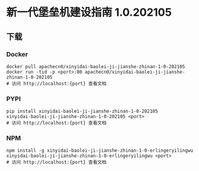 # 新一代堡垒机建设指南 1.0.202105

## 下载

### Docker

```
docker pull apachecn0/xinyidai-baolei-ji-jianshe-zhinan-1-0-202105
docker run -tid -p <port>:80 apachecn0/xinyidai-baolei-ji-jianshe-zhinan-1-0-202105
# 访问 http://localhost:{port} 查看文档
```

### PYPI

```
pip install xinyidai-baolei-ji-jianshe-zhinan-1-0-202105
xinyidai-baolei-ji-jianshe-zhinan-1-0-202105 <port>
# 访问 http://localhost:{port} 查看文档
```

### NPM

```
npm install -g xinyidai-baolei-ji-jianshe-zhinan-1-0-erlingeryilingwu
xinyidai-baolei-ji-jianshe-zhinan-1-0-erlingeryilingwu <port>
# 访问 http://localhost:{port} 查看文档
```